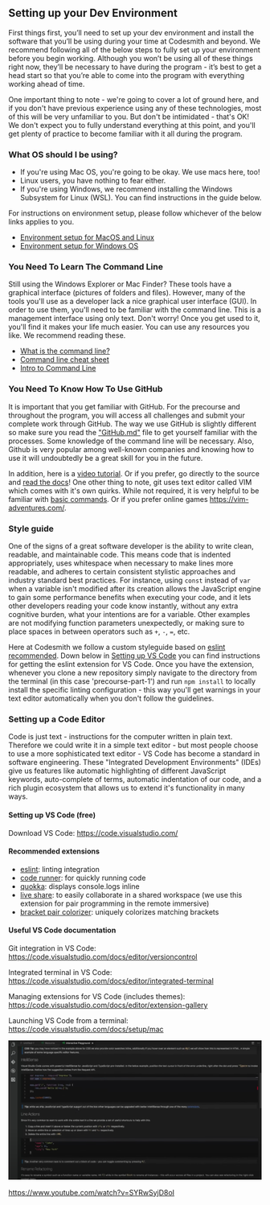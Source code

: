 ## Setting up your Dev Environment

First things first, you’ll need to set up your dev environment and install the software that you’ll be using during your time at Codesmith and beyond. We recommend following all of the below steps to fully set up your environment before you begin working. Although you won’t be using all of these things right now, they’ll be necessary to have during the program - it’s best to get a head start so that you’re able to come into the program with everything working ahead of time.

One important thing to note - we're going to cover a lot of ground here, and if you don't have previous experience using any of these technologies, most of this will be very unfamiliar to you. But don't be intimidated - that's OK! We don't expect you to fully understand everything at this point, and you'll get plenty of practice to become familiar with it all during the program.

### What OS should I be using?
- If you're using Mac OS, you're going to be okay. We use macs here, too!
- Linux users, you have nothing to fear either.
- If you're using Windows, we recommend installing the Windows Subsystem for Linux (WSL). You can find instructions in the guide below.

For instructions on environment setup, please follow whichever of the below links applies to you.

- [Environment setup for MacOS and Linux](https://github.com/CodesmithLLC/dev-environment-setup/blob/main/mac-os.md)
- [Environment setup for Windows OS](https://github.com/CodesmithLLC/dev-environment-setup/blob/main/windows-os.md)

### You Need To Learn The Command Line

Still using the Windows Explorer or Mac Finder? These tools have a graphical interface (pictures of folders and files). However, many of the tools you'll use as a developer lack a nice graphical user interface (GUI). In order to use them, you'll need to be familiar with the command line. This is a management interface using only text. Don't worry! Once you get used to it, you'll find it makes your life much easier. You can use any resources you like. We recommend reading these.
- [What is the command line?](http://lifehacker.com/5633909/who-needs-a-mouse-learn-to-use-the-command-line-for-almost-anything)
- [Command line cheat sheet](https://github.com/ericdrowell/CheatSheetWorld/blob/master/src/programming/unix-linux.json)
- [Intro to Command Line](https://tutorial.djangogirls.org/en/intro_to_command_line/)

### You Need To Know How To Use GitHub

It is important that you get familiar with GitHub. For the precourse and throughout the program, you will access all challenges and submit your complete work through GitHub. The way we use GitHub is slightly different so make sure you read the ["GitHub.md"](https://github.com/CodesmithLLC/dev-environment-setup/blob/main/Github.md) file to get yourself familiar with the processes. Some knowledge of the command line will be necessary. Also, Github is very popular among well-known companies and knowing how to use it will undoubtedly be a great skill for you in the future.

In addition, here is a [video tutorial](https://youtu.be/SWYqp7iY_Tc).
Or if you prefer, go directly to the source and [read the docs](https://git-scm.com/docs)!
One other thing to note, git uses text editor called VIM which comes with it's own quirks. While not required, it is very helpful to be familiar with [basic commands](https://staff.washington.edu/rells/R110/). Or if you prefer online games <https://vim-adventures.com/>.

### Style guide

One of the signs of a great software developer is the ability to write clean, readable, and maintainable code. This means code that is indented appropriately, uses whitespace when necessary to make lines more readable, and adheres to certain consistent stylistic approaches and industry standard best practices. For instance, using `const` instead of `var` when a variable isn't modified after its creation allows the JavaScript engine to gain some performance benefits when executing your code, and it lets other developers reading your code know instantly, without any extra cognitive burden, what your intentions are for a variable. Other examples are not modifying function parameters unexpectedly, or making sure to place spaces in between operators such as `+`, `-`, `=`, etc.

Here at Codesmith we follow a custom styleguide based on [eslint recommended](https://eslint.org/docs/rules/). Down below in [Setting up VS Code](#Setting-up-VS-Code-(free)) you can find instructions for getting the eslint extension for VS Code. Once you have the extension, whenever you clone a new repository simply navigate to the directory from the terminal (in this case 'precourse-part-1') and run `npm install` to locally install the specific linting configuration - this way you'll get warnings in your text editor automatically when you don't follow the guidelines.

### Setting up a Code Editor

Code is just text - instructions for the computer written in plain text. Therefore we could write it in a simple text editor - but most people choose to use a more sophisticated text editor - VS Code has become a standard in software engineering. These "Integrated Development Environments" (IDEs) give us features like automatic highlighting of different JavaScript keywords, auto-complete of terms, automatic indentation of our code, and a rich plugin ecosystem that allows us to extend it's functionality in many ways.

#### Setting up VS Code (free)

Download VS Code:
<https://code.visualstudio.com/>

#### Recommended extensions
- [eslint](https://marketplace.visualstudio.com/items?itemName=dbaeumer.vscode-eslint): linting integration
- [code runner](https://marketplace.visualstudio.com/items?itemName=formulahendry.code-runner): for quickly running code
- [quokka](https://marketplace.visualstudio.com/items?itemName=WallabyJs.quokka-vscode): displays console.logs inline
- [live share](https://marketplace.visualstudio.com/items?itemName=MS-vsliveshare.vsliveshare): to easily collaborate in a shared workspace (we use this extension for pair programming in the remote immersive)
- [bracket pair colorizer](https://marketplace.visualstudio.com/items?itemName=CoenraadS.bracket-pair-colorizer-2): uniquely colorizes matching brackets


#### Useful VS Code documentation

Git integration in VS Code:
<https://code.visualstudio.com/docs/editor/versioncontrol>

Integrated terminal in VS Code:
<https://code.visualstudio.com/docs/editor/integrated-terminal>

Managing extensions for VS Code (includes themes):
<https://code.visualstudio.com/docs/editor/extension-gallery>

Launching VS Code from a terminal:
<https://code.visualstudio.com/docs/setup/mac>

<a href="http://www.youtube.com/watch?feature=player_embedded&v=SYRwSyjD8oI
" target="_blank"><img src="./docs/assets/images/vscode-video-thumb.png"/></a>

<https://www.youtube.com/watch?v=SYRwSyjD8oI>
